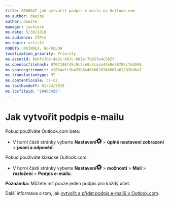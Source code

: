 ```yaml
---
title: 8000047 jak vytvořit podpis e-mailu na Outlook.com
ms.author: daeite
author: daeite
manager: jackiesm
ms.date: 5/30/2018
ms.audience: ITPro
ms.topic: article
ROBOTS: NOINDEX, NOFOLLOW
localization_priority: Priority
ms.assetid: 0ebfc3b9-de3c-487c-b01b-7b027e4c562f
ms.openlocfilehash: 876f186fd5c9c3ce9a4caaa44e0e60785c7eb596
ms.sourcegitcommit: e2864efcfb493b6e46b662b746661a61232bdba7
ms.translationtype: MT
ms.contentlocale: cs-CZ
ms.lasthandoff: 01/24/2019
ms.locfileid: "29463425"
---
```

# <a name="how-to-create-an-email-signature"></a>Jak vytvořit podpis e-mailu

Pokud používáte Outlook.com beta:
  
- V horní části stránky vyberte **Nastavení**![nastavení](media/f4b2e798-fff1-4a14-931f-5677a4543b58.png) \> **úplné nastavení zobrazení** \> **psaní a odpověď**. 
    
Pokud používáte klasické Outlook.com:
  
- V horní části stránky vyberte **Nastavení**![nastavení](media/f4b2e798-fff1-4a14-931f-5677a4543b58.png) \> **možností** \> **Mail** \> **rozložení** \> **Podpis e-mailu**. 
    
 **Poznámka:** Můžete mít pouze jeden podpis pro každý účet. 
  
Další informace o tom, jak [vytvořit a přidat podpis e-mailů v Outlook.com](https://go.microsoft.com/fwlink/p/?linkid=2001404&amp;clcid=0x409).
  


